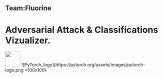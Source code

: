 ## Team:Fluorine
# Adversarial Attack & Classifications Vizualizer.
<img src="https://pytorch.org/assets/images/pytorch-logo.png" width="48">
![PyTorch_logo](https://pytorch.org/assets/images/pytorch-logo.png =100x100) 
